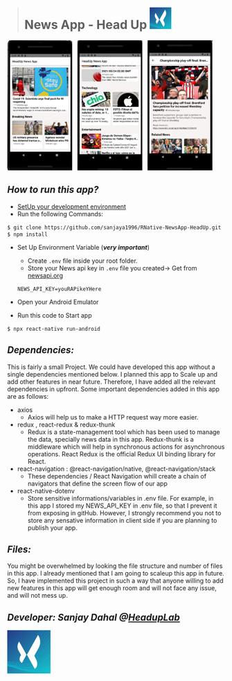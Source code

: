 > # News App - Head Up <img src="./screenshots/headupLogo.jpg?raw=true" width="50" height="50" />

<img src="./screenshots/Shot1.JPG?raw=true" width="150" height= '300' />&nbsp;&nbsp;
<img src="./screenshots/Shot2.JPG?raw=true" width="150" height= '300' />&nbsp;&nbsp;
<img src="./screenshots/Shot3.JPG?raw=true" width="150" height= '300' />

## _How to run this app?_

- [SetUp your development environment](https://reactnative.dev/docs/environment-setup)
- Run the following Commands:

```
$ git clone https://github.com/sanjaya1996/RNative-NewsApp-HeadUp.git
$ npm install
```

- Set Up Environment Variable (**_very important_**)

  - Create `.env` file inside your root folder.
  - Store your News api key in `.env` file you created-> Get from [newsapi.org](https://newsapi.org/)

  ```
  NEWS_API_KEY=youRAPikeYHere
  ```

- Open your Android Emulator
- Run this code to Start app

```
$ npx react-native run-android
```

## _Dependencies:_

This is fairly a small Project. We could have developed this app without a single dependencies mentioned below. I planned this app to Scale up and add other features in near future. Therefore, I have added all the relevant dependencies in upfront. Some important dependencies added in this app are as follows:

- axios
  - Axios will help us to make a HTTP request way more easier.
- redux , react-redux & redux-thunk
  - Redux is a state-management tool which has been used to manage the data, specially news data in this app. Redux-thunk is a middleware which will help in synchronous actions for asynchronous operations. React Redux is the official Redux UI binding library for React.
- react-navigation : @react-navigation/native, @react-navigation/stack
  - These dependencies / React Navigation whill create a chain of navigators that define the screen flow of our app
- react-native-dotenv
  - Store sensitive informations/variables in .env file. For example, in this app I stored my NEWS_API_KEY in .env file, so that I prevent it from exposing in gitHub. However, I strongly recommend you not to store any sensative information in client side if you are planning to publish your app.

## _Files:_

You might be overwhelmed by looking the file structure and number of files in this app. I already mentioned that I am going to scaleup this app in future. So, I have implemented this project in such a way that anyone willing to add new features in this app will get enough room and will not face any issue, and will not mess up.

## _Developer: Sanjay Dahal @[HeadupLab](https://www.headuplabs.com/)_

<img src="./screenshots/headupLogo.jpg?raw=true" width="100" height="100" />
